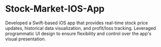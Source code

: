 # Stock-Market-IOS-App
Developed a Swift-based iOS app that provides real-time stock price updates, historical data visualization, and profit/loss tracking. Leveraged programmatic UI design to ensure flexibility and control over the app's visual presentation. 
